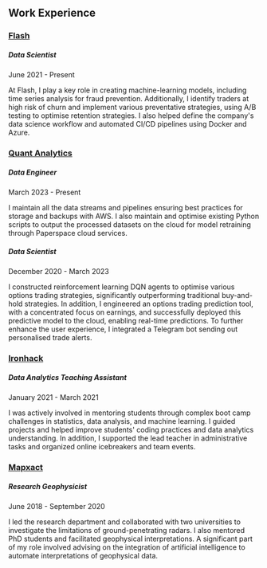 <div class='PortMarker'>

## Work Experience

<div class='StyledHR StyledHRProjects'></div>

<h3><a href="https://flash.co.za/" class="gradientHoverLink">Flash</a></h4>


##### Data Scientist

June 2021 - Present

At Flash, I play a key role in creating machine-learning models, including time series analysis for fraud prevention. Additionally, I identify traders at high risk of churn and implement various preventative strategies, using A/B testing to optimise retention strategies. I also helped define the company's data science workflow and automated CI/CD pipelines using Docker and Azure.

<div class='StyledHR StyledHRProjects'></div>


<h3><a href="https://www.quantanalytics.tech" class="gradientHoverLink">Quant Analytics</a></h4>

##### Data Engineer

March 2023 - Present

I maintain all the data streams and pipelines ensuring best practices for storage and backups with AWS. I also maintain and optimise existing Python scripts to output the processed datasets on the cloud for model retraining through Paperspace cloud services.

##### Data Scientist

December 2020 - March 2023

I constructed reinforcement learning DQN agents to optimise various options trading strategies, significantly outperforming traditional buy-and-hold strategies. In addition, I engineered an options trading prediction tool, with a concentrated focus on earnings, and successfully deployed this predictive model to the cloud, enabling real-time predictions. To further enhance the user experience, I integrated a Telegram bot sending out personalised trade alerts.

<div class='StyledHR StyledHRProjects'></div>

<h3><a href="https://www.ironhack.com/ww/en" class="gradientHoverLink">Ironhack</a></h4>

##### Data Analytics Teaching Assistant

January 2021 - March 2021

I was actively involved in mentoring students through complex boot camp challenges in statistics, data analysis, and machine learning. I guided projects and helped improve students' coding practices and data analytics understanding. In addition, I supported the lead teacher in administrative tasks and organized online icebreakers and team events.


<div class='StyledHR StyledHRProjects'></div>

<h3><a href="https://mapxact.com/" class="gradientHoverLink">Mapxact</a></h4>

##### Research Geophysicist

June 2018 - September 2020

I led the research department and collaborated with two universities to investigate the limitations of ground-penetrating radars. I also mentored PhD students and facilitated geophysical interpretations. A significant part of my role involved advising on the integration of artificial intelligence to automate interpretations of geophysical data.



